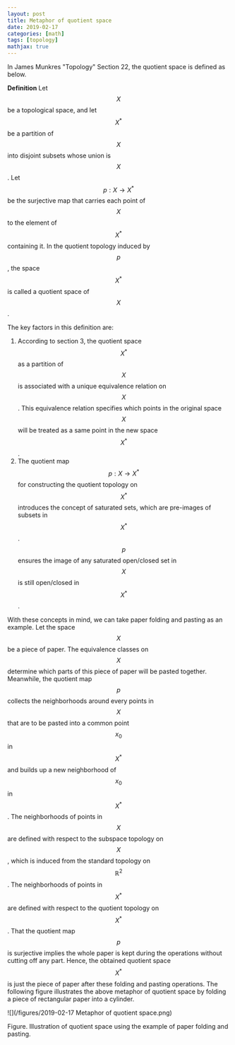 ```yaml
---
layout: post
title: Metaphor of quotient space
date: 2019-02-17
categories: [math]
tags: [topology]
mathjax: true
---
```


In James Munkres "Topology" Section 22, the quotient space is defined as below.

**Definition** Let $$X$$ be a topological space, and let $$X^*$$ be a partition of $$X$$ into disjoint subsets whose union is $$X$$. Let $$p: X \rightarrow X^*$$ be the surjective map that carries each point of $$X$$ to the element of $$X^*$$ containing it. In the quotient topology induced by $$p$$, the space $$X^*$$ is called a quotient space of $$X​$$.

The key factors in this definition are:

1. According to section 3, the quotient space $$X^*$$ as a partition of $$X$$ is associated with a unique equivalence relation on $$X$$. This equivalence relation specifies which points in the original space $$X$$ will be treated as a same point in the new space $$X^*$$.
2. The quotient map $$p: X \rightarrow X^*$$ for constructing the quotient topology on $$X^*$$ introduces the concept of saturated sets, which are pre-images of subsets in $$X^*$$. $$p$$ ensures the image of any saturated open/closed set in $$X$$ is still open/closed in $$X^*$$.

With these concepts in mind, we can take paper folding and pasting as an example. Let the space $$X$$ be a piece of paper. The equivalence classes on $$X$$ determine which parts of this piece of paper will be pasted together. Meanwhile, the quotient map $$p$$ collects the neighborhoods around every points in $$X$$ that are to be pasted into a common point $$x_0$$ in $$X^*$$ and builds up a new neighborhood of $$x_0$$ in $$X^*$$. The neighborhoods of points in $$X$$ are defined with respect to the subspace topology on $$X$$, which is induced from the standard topology on $$\mathbb{R}^2$$. The neighborhoods of points in $$X^*$$ are defined with respect to the quotient topology on $$X^*$$. That the quotient map $$p$$ is surjective implies the whole paper is kept during the operations without cutting off any part. Hence, the obtained quotient space $$X^*$$ is just the piece of paper after these folding and pasting operations. The following figure illustrates the above metaphor of quotient space by folding a piece of rectangular paper into a cylinder.

![](/figures/2019-02-17 Metaphor of quotient space.png)

Figure. Illustration of quotient space using the example of paper folding and pasting.

